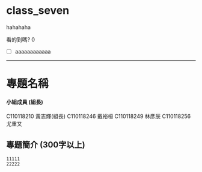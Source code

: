 # class_seven
hahahaha

看的到嗎? 
0
- [ ] aaaaaaaaaaaa
---
# 專題名稱
#### 小組成員 (組長)
C110118210 黃志輝(組長)
C110118246 戴裕桓
C110118249 林彥辰
C110118256 尤重又
## 專題簡介 (300字以上)
```
11111
22222
```


